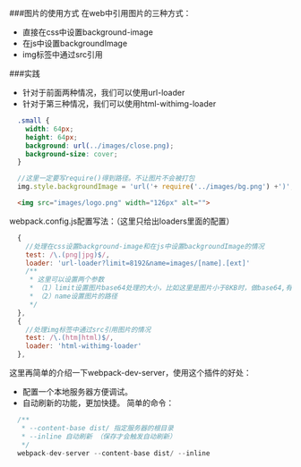 ###图片的使用方式
  在web中引用图片的三种方式：
  * 直接在css中设置background-image
  * 在js中设置backgroundImage
  * img标签中通过src引用

###实践
  * 针对于前面两种情况，我们可以使用url-loader
  * 针对于第三种情况，我们可以使用html-withimg-loader

  ```css
    .small {
      width: 64px;
      height: 64px;
      background: url(../images/close.png);
      background-size: cover;
    }
  ```
  ```js
    //这里一定要写require()得到路径。不让图片不会被打包
    img.style.backgroundImage = 'url('+ require('../images/bg.png') +')';
  ```
  ```html
    <img src="images/logo.png" width="126px" alt="">
  ```

  webpack.config.js配置写法：（这里只给出loaders里面的配置）
  ```js
    {
      //处理在css设置background-image和在js中设置backgroundImage的情况
      test: /\.(png|jpg)$/,
      loader: 'url-loader?limit=8192&name=images/[name].[ext]'
      /**
       * 这里可以设置两个参数
       * （1）limit设置图片base64处理的大小，比如这里是图片小于8KB时，做base64,有效的减少一次请求
       * （2）name设置图片的路径
       */
    },
    {
      //处理img标签中通过src引用图片的情况
      test: /\.(htm|html)$/,
      loader: 'html-withimg-loader'
    },
  ```

  这里再简单的介绍一下webpack-dev-server，使用这个插件的好处：
  * 配置一个本地服务器方便调试。
  * 自动刷新的功能，更加快捷。
  简单的命令：
  ```js
    /**
     * --content-base dist/ 指定服务器的根目录
     * --inline 自动刷新 （保存才会触发自动刷新）
     */
    webpack-dev-server --content-base dist/ --inline
  ```
